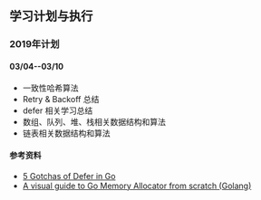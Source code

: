 ## 学习计划与执行

### 2019年计划

#### 03/04--03/10

* 一致性哈希算法
* Retry & Backoff 总结
* defer 相关学习总结
* 数组、队列、堆、栈相关数据结构和算法
* 链表相关数据结构和算法

#### 参考资料
* [5 Gotchas of Defer in Go](https://blog.learngoprogramming.com/gotchas-of-defer-in-go-1-8d070894cb01)
* [A visual guide to Go Memory Allocator from scratch (Golang)](https://blog.learngoprogramming.com/a-visual-guide-to-golang-memory-allocator-from-ground-up-e132258453ed)